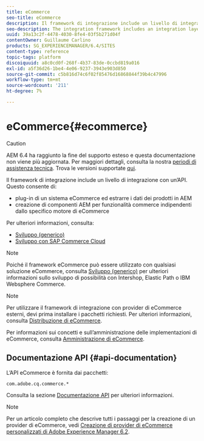 ```yaml
---
title: eCommerce
seo-title: eCommerce
description: Il framework di integrazione include un livello di integrazione con un’API
seo-description: The integration framework includes an integration layer with an API
uuid: 39a13c2f-4478-4030-8fe4-03f5b271d04f
contentOwner: Guillaume Carlino
products: SG_EXPERIENCEMANAGER/6.4/SITES
content-type: reference
topic-tags: platform
discoiquuid: a8c0cd0f-268f-4b37-83de-0ccbd819a016
exl-id: a5f36d26-1be4-4e06-9237-3943e903d850
source-git-commit: c5b816d74c6f02f85476d16868844f39b4c47996
workflow-type: tm+mt
source-wordcount: '211'
ht-degree: 7%

---
```


# eCommerce{#ecommerce}

>[!CAUTION]
>
>AEM 6.4 ha raggiunto la fine del supporto esteso e questa documentazione non viene più aggiornata. Per maggiori dettagli, consulta la nostra [periodi di assistenza tecnica](https://helpx.adobe.com/it/support/programs/eol-matrix.html). Trova le versioni supportate [qui](https://experienceleague.adobe.com/docs/).

Il framework di integrazione include un livello di integrazione con un’API. Questo consente di:

* plug-in di un sistema eCommerce ed estrarre i dati dei prodotti in AEM
* creazione di componenti AEM per funzionalità commerce indipendenti dallo specifico motore di eCommerce

Per ulteriori informazioni, consulta:

* [Sviluppo (generico)](/help/sites-developing/generic.md)
* [Sviluppo con SAP Commerce Cloud](/help/sites-developing/sap-commerce-cloud.md)

>[!NOTE]
>
>Poiché il framework eCommerce può essere utilizzato con qualsiasi soluzione eCommerce, consulta [Sviluppo (generico)](/help/sites-developing/generic.md) per ulteriori informazioni sullo sviluppo di possibilità con Intershop, Elastic Path o IBM Websphere Commerce.

>[!NOTE]
>
>Per utilizzare il framework di integrazione con provider di eCommerce esterni, devi prima installare i pacchetti richiesti. Per ulteriori informazioni, consulta [Distribuzione di eCommerce](/help/sites-deploying/ecommerce.md).
>
>Per informazioni sui concetti e sull’amministrazione delle implementazioni di eCommerce, consulta [Amministrazione di eCommerce](/help/sites-administering/ecommerce.md).

## Documentazione API {#api-documentation}

L’API eCommerce è fornita dai pacchetti:

`com.adobe.cq.commerce.*`

Consulta la sezione [Documentazione API](https://helpx.adobe.com/experience-manager/6-4/sites/developing/using/reference-materials/javadoc/index.html) per ulteriori informazioni.

>[!NOTE]
>
>Per un articolo completo che descrive tutti i passaggi per la creazione di un provider di eCommerce, vedi [Creazione di provider di eCommerce personalizzati di Adobe Experience Manager 6.2](https://helpx.adobe.com/experience-manager/using/ecommerce62.html).
